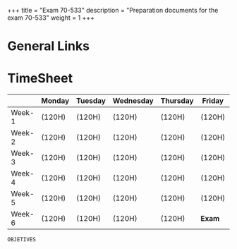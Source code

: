 +++
title = "Exam 70-533"
description = "Preparation documents for the exam 70-533"
weight = 1
+++

# General Links

# TimeSheet

|| Monday|Tuesday|Wednesday|Thursday|Friday|Saturday|Sunday|
|---|---|---|---|---|---|---|---|
| Week-1 |(120H)|(120H)|(120H)|(120H)|(120H)|(120H)| **Enjoy**
| Week-2 |(120H)|(120H)|(120H)|(120H)|(120H)|(120H)| **Enjoy**
| Week-3 |(120H)|(120H)|(120H)|(120H)|(120H)|(120H)| **Enjoy**
| Week-4 |(120H)|(120H)|(120H)|(120H)|(120H)|(120H)| **Enjoy**
| Week-5 |(120H)|(120H)|(120H)|(120H)|(120H)|(120H)| **Enjoy**
| Week-6 |(120H)|(120H)|(120H)|(120H)|**Exam**|

```
OBJETIVES

```
